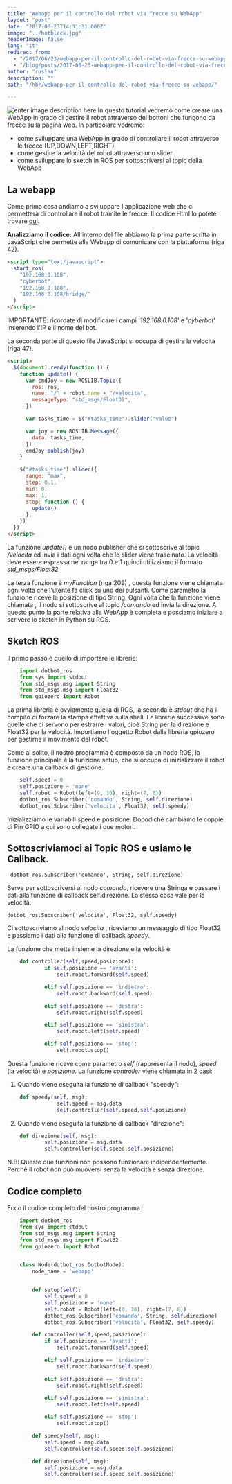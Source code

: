```yaml
---
title: "Webapp per il controllo del robot via frecce su WebApp"
layout: "post"
date: "2017-06-23T14:31:31.000Z"
image: "../hotblack.jpg"
headerImage: false
lang: "it"
redirect_from:
  - "/2017/06/23/webapp-per-il-controllo-del-robot-via-frecce-su-webapp/"
  - "/blog/posts/2017-06-23-webapp-per-il-controllo-del-robot-via-frecce-su-webapp"
author: "ruslan"
description: ""
path: "/hbr/webapp-per-il-controllo-del-robot-via-frecce-su-webapp/"

---
```


![enter image description here](./7GYgCAW.png)
In questo tutorial vedremo come creare una WebApp in grado di gestire il robot attraverso dei bottoni che fungono da frecce sulla pagina web. In particolare vedremo:

- come sviluppare una WebApp in grado di controllare il robot
  attraverso le frecce (UP,DOWN,LEFT,RIGHT)
- come gestire la velocità del robot attraverso uno slider
- come sviluppare lo sketch in ROS per sottoscriversi al topic della  
  WebApp

## La webapp

Come prima cosa andiamo a sviluppare l'applicazione web che ci permetterà di controllare il robot tramite le frecce. Il codice Html lo potete trovare [qui](https://github.com/ganduras/webapp1/blob/master/index.html).

**Analizziamo il codice:**
All'interno del file abbiamo la prima parte scritta in JavaScript che permette alla Webapp di comunicare con la piattaforma (riga 42).

```html
<script type="text/javascript">
  start_ros(
    "192.168.0.108",
    "cyberbot",
    "192.168.0.108",
    "192.168.0.108/bridge/"
  )
</script>
```

IMPORTANTE: ricordate di modificare i campi '_192.168.0.108_' e '_cyberbot_' inserendo l'IP e il nome del bot.

La seconda parte di questo file JavaScript si occupa di gestire la velocità (riga 47).

```html
<script>
  $(document).ready(function () {
    function update() {
      var cmdJoy = new ROSLIB.Topic({
        ros: ros,
        name: "/" + robot.name + "/velocita",
        messageType: "std_msgs/Float32",
      })

      var tasks_time = $("#tasks_time").slider("value")

      var joy = new ROSLIB.Message({
        data: tasks_time,
      })
      cmdJoy.publish(joy)
    }

    $("#tasks_time").slider({
      range: "max",
      step: 0.1,
      min: 0,
      max: 1,
      stop: function () {
        update()
      },
    })
  })
</script>
```

La funzione _update()_ è un nodo publisher che si sottoscrive al topic _/velocita_ ed invia i dati ogni volta che lo slider viene trascinato.
La velocità deve essere espressa nel range tra 0 e 1 quindi utilizziamo il formato _std_msgs/Float32_

La terza funzione è _myFunction_ (riga 209) , questa funzione viene chiamata ogni volta che l'utente fa click su uno dei pulsanti. Come parametro la funzione riceve la posizione di tipo String.
Ogni volta che la funzione viene chiamata , il nodo si sottoscrive al topic _/comando_ ed invia la direzione.
A questo punto la parte relativa alla WebApp è completa e possiamo iniziare a scrivere lo sketch in Python su ROS.

## Sketch ROS

Il primo passo è quello di importare le librerie:

```python
    import dotbot_ros
    from sys import stdout
    from std_msgs.msg import String
    from std_msgs.msg import Float32
    from gpiozero import Robot
```

La prima libreria è ovviamente quella di ROS, la seconda è _stdout_ che ha il compito di forzare la stampa effettiva sulla shell. Le librerie successive sono quelle che ci servono per estrarre i valori, cioè String per la direzione e Float32 per la velocità. Importiamo l'oggetto Robot dalla libreria gpiozero per gestirne il movimento del robot.

Come al solito, il nostro programma è composto da un nodo ROS, la funzione principale è la funzione setup, che si occupa di inizializzare il robot e creare una callback di gestione.

```python
    self.speed = 0
    self.posizione = 'none'
    self.robot = Robot(left=(9, 10), right=(7, 8))
    dotbot_ros.Subscriber('comando', String, self.direzione)
    dotbot_ros.Subscriber('velocita', Float32, self.speedy)
```

Inizializziamo le variabili speed e posizione. Dopodichè cambiamo le coppie di Pin GPIO a cui sono collegate i due motori.

## Sottoscriviamoci ai Topic ROS e usiamo le Callback.

     dotbot_ros.Subscriber('comando', String, self.direzione)

Serve per sottoscriversi al nodo _comando_, ricevere una Stringa e passare i dati alla funzione di callback self.direzione.
La stessa cosa vale per la velocità:

    dotbot_ros.Subscriber('velocita', Float32, self.speedy)

Ci sottoscriviamo al nodo _velocita_ , riceviamo un messaggio di tipo Float32 e passiamo i dati alla funzione di callback _speedy_.

La funzione che mette insieme la direzione e la velocità è:

```python
    def controller(self,speed,posizione):
            if self.posizione == 'avanti':
                self.robot.forward(self.speed)

            elif self.posizione == 'indietro':
                self.robot.backward(self.speed)

            elif self.posizione == 'destra':
                self.robot.right(self.speed)

            elif self.posizione == 'sinistra':
                self.robot.left(self.speed)

            elif self.posizione == 'stop':
                self.robot.stop()
```

Questa funzione riceve come parametro _self_ (rappresenta il nodo), _speed_ (la velocità) e _posizione_.
La funzione _controller_ viene chiamata in 2 casi:

1. Quando viene eseguita la funzione di callback "speedy":

```python
    def speedy(self, msg):
                self.speed = msg.data
                self.controller(self.speed,self.posizione)
```

2. Quando viene eseguita la funzione di callback "direzione":

```python
    def direzione(self, msg):
            self.posizione = msg.data
            self.controller(self.speed,self.posizione)
```

N.B: Queste due funzioni non possono funzionare indipendentemente. Perchè il robot non può muoversi senza la velocità e senza direzione.

## Codice completo

Ecco il codice completo del nostro programma

```python
    import dotbot_ros
    from sys import stdout
    from std_msgs.msg import String
    from std_msgs.msg import Float32
    from gpiozero import Robot


    class Node(dotbot_ros.DotbotNode):
        node_name = 'webapp'


        def setup(self):
            self.speed = 0
            self.posizione = 'none'
            self.robot = Robot(left=(9, 10), right=(7, 8))
            dotbot_ros.Subscriber('comando', String, self.direzione)
            dotbot_ros.Subscriber('velocita', Float32, self.speedy)

        def controller(self,speed,posizione):
            if self.posizione == 'avanti':
                self.robot.forward(self.speed)

            elif self.posizione == 'indietro':
                self.robot.backward(self.speed)

            elif self.posizione == 'destra':
                self.robot.right(self.speed)

            elif self.posizione == 'sinistra':
                self.robot.left(self.speed)

            elif self.posizione == 'stop':
                self.robot.stop()

        def speedy(self, msg):
            self.speed = msg.data
            self.controller(self.speed,self.posizione)

        def direzione(self, msg):
            self.posizione = msg.data
            self.controller(self.speed,self.posizione)
```

